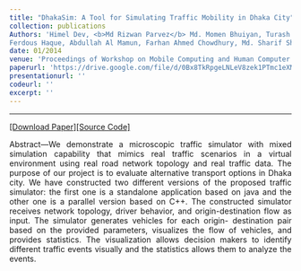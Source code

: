 ```yaml
---
title: "DhakaSim: A Tool for Simulating Traffic Mobility in Dhaka City"
collection: publications
Authors: 'Himel Dev, <b>Md Rizwan Parvez</b> Md. Momen Bhuiyan, Turash Mosharraf, Taslim Arefin Khan,
Ferdous Haque, Abdullah Al Mamun, Farhan Ahmed Chowdhury, Md. Sharif Shadat Hossain, Mehrab Bin Morshed and A. B. M. Alim Al Islam'
date: 01/2014
venue: 'Proceedings of Workshop on Mobile Computing and Human Computer Interaction (MoHCI)'
paperurl: 'https://drive.google.com/file/d/0Bx8TkRpgeLNLeV8zek1PTmc1eXM/edit?resourcekey=0-qTerYto3GaJfMYeEbCbtVg'
presentationurl: ''
codeurl: ''
excerpt: ''
---
```

---
<a href='https://www.researchgate.net/profile/Md-Rizwan-Parvez/publication/277326995_DhakaSim_A_Tool_for_Simulating_Traffic_Mobility_in_Dhaka_City/links/57529a8a08ae6807fafb7e15/DhakaSim-A-Tool-for-Simulating-Traffic-Mobility-in-Dhaka-City.pdf' target="_blank">[Download Paper]</a><a href='' target="_blank">[Source Code]</a>

<p align="justify">
  Abstract—We demonstrate a microscopic traffic simulator
with mixed simulation capability that mimics real traffic scenarios
in a virtual environment using real road network topology and
real traffic data. The purpose of our project is to evaluate
alternative transport options in Dhaka city. We have constructed
two different versions of the proposed traffic simulator: the first
one is a standalone application based on java and the other one
is a parallel version based on C++. The constructed simulator
receives network topology, driver behavior, and origin-destination flow as input. The simulator generates vehicles for each origin-
destination pair based on the provided parameters, visualizes the
flow of vehicles, and provides statistics. The visualization allows
decision makers to identify different traffic events visually and
the statistics allows them to analyze the events.
</p>
